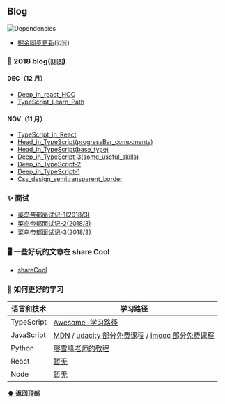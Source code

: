 ## Blog

![Dependencies](https://img.shields.io/david/ant-design/ant-design.svg)

-   [掘金同步更新](https://juejin.im/user/5861d87961ff4b00582876cd)(🇨🇳)

### 🔨 2018 blog(🇺🇸)

#### DEC（12 月）

-   [Deep_in_react_HOC](https://github.com/lpove/blog/blob/master/2018/12-Deep_in_react_HOC.md)
-   [TypeScript_Learn_Path](https://github.com/lpove/blog/blob/master/2018/12-TypeScript_Learn_Path.md)

#### NOV（11 月）

-   [TypeScript_in_React](https://github.com/lpove/blog/blob/master/2018/11-TypeScript_in_React.md)
-   [Head_in_TypeScript(progressBar_components)](<https://github.com/lpove/blog/blob/master/2018/11-Head_in_TypeScript(progressBar_components).md>)
-   [Head_in_TypeScript(base_type)](<https://github.com/lpove/blog/blob/master/2018/11-Head_in_TypeScript(base_type).md>)
-   [Deep_in_TypeScript-3(some_useful_skills)](<https://github.com/lpove/blog/blob/master/2018/11-Deep_in_TypeScript-3(some_useful_skills).md>)
-   [Deep_in_TypeScript-2](https://github.com/lpove/blog/blob/master/2018/11-Deep_in_TypeScript-2.md)
-   [Deep_in_TypeScript-1](https://github.com/lpove/blog/blob/master/2018/11-Deep_in_TypeScript-1.md)
-   [Css_design_semitransparent_border](https://github.com/lpove/blog/blob/master/2018/11-Css_design_semitransparent_border.md)

### ✨ 面试

-   [菜鸟帝都面试记-1(2018/3)](https://github.com/lpove/blog/blob/master/2018/%40interview-1.md)
-   [菜鸟帝都面试记-2(2018/3)](https://github.com/lpove/blog/blob/master/2018/%40interview-2.md)
-   [菜鸟帝都面试记-3(2018/3)](https://github.com/lpove/blog/blob/master/2018/%40interview-3.md)

### 🖥 一些好玩的文章在 share Cool

-   [shareCool](https://github.com/lpove/blog/tree/master/shareCool)

### 🔗 如何更好的学习

| 语言和技术 | 学习路径                                                                                                                                                             |
| ---------- | -------------------------------------------------------------------------------------------------------------------------------------------------------------------- |
| TypeScript | [Awesome-学习路径](https://github.com/lpove/blog/blob/master/2018/12-TypeScript_Learn_Path.md)                                                                       |
| JavaScript | [MDN](https://developer.mozilla.org/zh-CN/) / [udacity 部分免费课程](https://cn.udacity.com/) / [imooc 部分免费课程](https://www.imooc.com/course/list?c=javascript) |
| Python     | [廖雪峰老师的教程](https://www.liaoxuefeng.com/wiki/0014316089557264a6b348958f449949df42a6d3a2e542c000)                                                              |
| React      | [暂无]()                                                                                                                                                             |
| Node       | [暂无]()                                                                                                                                                             |

**[⬆ 返回顶部](#Blog)**
